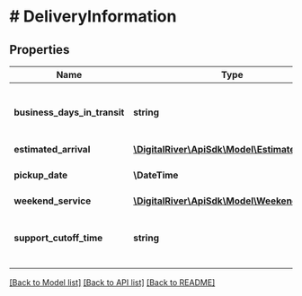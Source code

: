 # # DeliveryInformation

## Properties

Name | Type | Description | Notes
------------ | ------------- | ------------- | -------------
**business_days_in_transit** | **string** | The estimated number of business days that the shipment will take to arrive at its final destination. Its value might be a single day or a range of days. | [optional]
**estimated_arrival** | [**\DigitalRiver\ApiSdk\Model\EstimatedArrival**](EstimatedArrival.md) |  | [optional]
**pickup_date** | **\DateTime** | The estimated time and date that the carrier will take possession of the packages in the shipment. | [optional]
**weekend_service** | [**\DigitalRiver\ApiSdk\Model\WeekendService**](WeekendService.md) |  | [optional]
**support_cutoff_time** | **string** | The time of day by which the carrier must take possession of the shipment on &lt;code&gt;pickUpDate&lt;/code&gt; for it to get to its final destination by &lt;code&gt;estimatedArrival.date&lt;/code&gt;. | [optional]

[[Back to Model list]](../../README.md#models) [[Back to API list]](../../README.md#endpoints) [[Back to README]](../../README.md)
